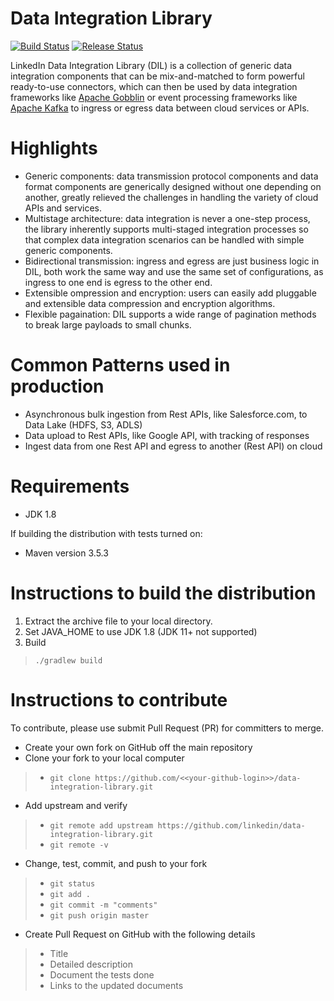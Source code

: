 # Data Integration Library 
[![Build Status](https://github.com/linkedin/data-integration-library/actions/workflows/build-and-test.yml/badge.svg?branch=master)](https://github.com/linkedin/data-integration-library/actions?query=workflow%3A%22Build+and+Run+Tests%22+branch%3Amaster+event%3Apush)
[![Release Status](https://github.com/linkedin/data-integration-library/actions/workflows/release.yml/badge.svg?branch=master)](https://github.com/linkedin/data-integration-library/actions?query=workflow%3A%22Release+and+Publish%22+branch%3Amaster+event%3Apush)

LinkedIn Data Integration Library (DIL) is a collection of generic data integration components that can be mix-and-matched to form powerful ready-to-use connectors, which can then be used by data integration frameworks like [Apache Gobblin](https://gobblin.apache.org) or event processing frameworks like [Apache Kafka](https://kafka.apache.org/) to ingress or egress data between cloud services or APIs.    

# Highlights
- Generic components: data transmission protocol components and data format components are generically designed without one depending on another, greatly relieved the challenges in handling the variety of cloud APIs and services. 
- Multistage architecture: data integration is never a one-step process, the library inherently supports multi-staged integration processes so that complex data integration scenarios can be handled with simple generic components. 
- Bidirectional transmission: ingress and egress are just business logic in DIL, both work the same way and use the same set of configurations, as ingress to one end is egress to the other end.
- Extensible ompression and encryption: users can easily add pluggable and extensible data compression and encryption algorithms.
- Flexible pagaination: DIL supports a wide range of pagination methods to break large payloads to small chunks.

# Common Patterns used in production
- Asynchronous bulk ingestion from Rest APIs, like Salesforce.com, to Data Lake (HDFS, S3, ADLS)
- Data upload to Rest APIs, like Google API, with tracking of responses
- Ingest data from one Rest API and egress to another (Rest API) on cloud

# Requirements
* JDK 1.8

If building the distribution with tests turned on:
* Maven version 3.5.3 

# Instructions to build the distribution
1. Extract the archive file to your local directory.
2. Set JAVA_HOME to use JDK 1.8 (JDK 11+ not supported)
3. Build
> `./gradlew build` 

# Instructions to contribute 
To contribute, please use submit Pull Request (PR) for committers to merge. 
- Create your own fork on GitHub off the main repository
- Clone your fork to your local computer
>- `git clone https://github.com/<<your-github-login>>/data-integration-library.git`
- Add upstream and verify
>- `git remote add upstream https://github.com/linkedin/data-integration-library.git`
>- `git remote -v`
- Change, test, commit, and push to your fork
>- `git status`
>- `git add .`
>- `git commit -m "comments"`
>- `git push origin master`
- Create Pull Request on GitHub with the following details
>- Title 
>- Detailed description
>- Document the tests done
>- Links to the updated documents


